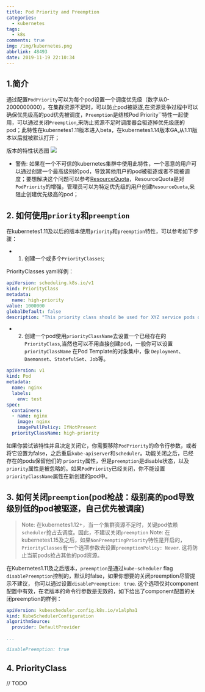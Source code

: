 ```yaml
---
title: Pod Priority and Preemption
categories:
  - kubernetes
tags:
  - k8s
comments: true
img: /img/kubernetes.png
abbrlink: 48493
date: 2019-11-19 22:10:34
---
```

## 1.简介
通过配置`PodPriority`可以为每个pod设置一个调度优先级（数字从0-2000000000），在集群资源不足时，可以防止pod被驱逐,在资源竞争过程中可以确保优先级高的pod优先被调度，`Preemption`是结核Pod Priority``特性一起使用，可以通过关闭`Preemption`,来防止资源不足时调度器会驱逐掉优先级底的pod；此特性在kubernetes1.11版本进入beta，在kubernetes1.14版本GA,从1.11版本以后就被默认打开；

版本的特性状态图
![](/illustration/priorityClass.png)

- 警告: 如果在一个不可信的kubernetes集群中使用此特性，一个恶意的用户可以通过创建一个最高级别的pod，导致其他用户的pod被驱逐或者不能被调度；要想解决这个问题可以参考[ResourceQuota](https://kubernetes.io/docs/concepts/policy/resource-quotas/)，ResourceQuota是对`PodPriority`的增强，管理员可以为特定优先级的用户创建`ResourceQuota`,来阻止创建优先级高的pod；

## 2. 如何使用`priority`和`preemption`
在kubernetes1.11及以后的版本使用`priority`和`preemption`特性，可以参考如下步骤：
- 1. 创建一个或多个`PriorityClasses`;

PriorityClasses yaml样例：
```yaml
apiVersion: scheduling.k8s.io/v1
kind: PriorityClass
metadata:
  name: high-priority
value: 1000000
globalDefault: false
description: "This priority class should be used for XYZ service pods only."
```

- 2. 创建一个pod使用`priorityClassName`去设置一个已经存在的`PriorityClass`,当然也可以不用直接创建pod，一般你可以设置`priorityClassName`
在Pod Template的对象集中，像 `Deployment`、`Daemonset`、`StatefulSet`、`Job`等。

```yaml
apiVersion: v1
kind: Pod
metadata:
  name: nginx
  labels:
    env: test
spec:
  containers:
  - name: nginx
    image: nginx
    imagePullPolicy: IfNotPresent
  priorityClassName: high-priority
```

如果你尝试该特性并且决定关闭它，你需要移除`PodPriority`的命令行参数，或者将它设置为false，之后重启`kube-apiserver`和`scheduler`。功能关闭之后，已经存在的pods保留他们的
`priority`属性，但是`preemption`是disable状态，以及`priority`属性是被忽略的。如果`PodPriority`已经关闭，你不能设置`priorityClassName`属性在新创建的pod中。

## 3. 如何关闭`preemption`(pod枪战：级别高的pod导致级别低的pod被驱逐，自己优先被调度)

> Note: 在kubernetes1.12+，当一个集群资源不足时，关键pod依赖`scheduler`抢占去调度。因此，不建议关闭`preemption`
> Note: 在kubernetes1.15及之后，如果`NonPreemptingPriority`特性是开启的，`PriorityClasses`有一个选项参数去设置`preemptionPolicy: Never`.
> 这将防止当前pods抢占其他的pod资源。

在Kubernetes1.11及之后版本，`preemption`是通过`kube-scheduler` flag `disablePreemption`控制的，默认时false，如果你想要的关闭preemption尽管提示不建议，
你可以通过设置`disablePreemption: true`.
这个选项仅对component配置中有效，在老版本的命令行参数是无效的，如下给出了component配置的关闭preemption的样例：
````yaml
apiVersion: kubescheduler.config.k8s.io/v1alpha1
kind: KubeSchedulerConfiguration
algorithmSource:
  provider: DefaultProvider

...

disablePreemption: true
````

## 4. PriorityClass
// TODO 
